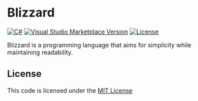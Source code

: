 Blizzard
========

[![C#](https://img.shields.io/static/v1?label=C%23&message=v10&color=brightgreen&link=https://docs.microsoft.com/en-us/dotnet/)](https://docs.microsoft.com/en-us/dotnet/)
[![Visual Studio Marketplace Version](https://img.shields.io/visual-studio-marketplace/v/BLM16.blizzard.svg?color=003578&label=VS%20Marketplace)](https://marketplace.visualstudio.com/items?itemName=BLM16.blizzard)
[![License](https://img.shields.io/badge/license-MIT-blue.svg?label=License&link=https://mit-license.org/)](https://github.com/BlizzardLang/Blizzard/blob/master/LICENSE)

Blizzard is a programming language that aims for simplicity while maintaining readability.

## License
This code is licensed under the [MIT License](https://github.com/BlizzardLang/Blizzard_Installer/blob/master/LICENSE)
